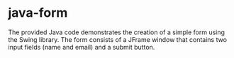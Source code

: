 # java-form
The provided Java code demonstrates the creation of a simple form using the Swing library. The form consists of a JFrame window that contains two input fields (name and email) and a submit button.
